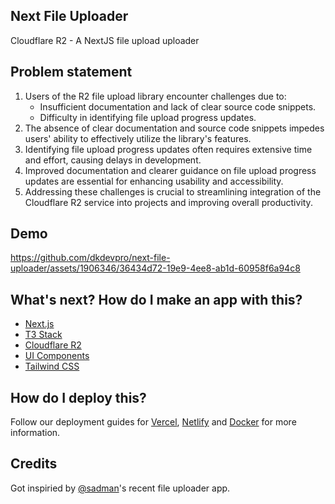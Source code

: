 ## Next File Uploader
Cloudflare R2 - A NextJS file upload uploader 

## Problem statement
1. Users of the R2 file upload library encounter challenges due to:
    - Insufficient documentation and lack of clear source code snippets.
    - Difficulty in identifying file upload progress updates.
2. The absence of clear documentation and source code snippets impedes users' ability to effectively utilize the library's features.
3. Identifying file upload progress updates often requires extensive time and effort, causing delays in development.
4. Improved documentation and clearer guidance on file upload progress updates are essential for enhancing usability and accessibility.
5. Addressing these challenges is crucial to streamlining integration of the Cloudflare R2 service into projects and improving overall productivity.


## Demo

https://github.com/dkdevpro/next-file-uploader/assets/1906346/36434d72-19e9-4ee8-ab1d-60958f6a94c8



## What's next? How do I make an app with this?

- [Next.js](https://nextjs.org)
- [T3 Stack](https://create.t3.gg/)
- [Cloudflare R2](https://developers.cloudflare.com/r2)
- [UI Components](https://ui.shadcn.com)
- [Tailwind CSS](https://tailwindcss.com)
  
## How do I deploy this?

Follow our deployment guides for [Vercel](https://create.t3.gg/en/deployment/vercel), [Netlify](https://create.t3.gg/en/deployment/netlify) and [Docker](https://create.t3.gg/en/deployment/docker) for more information.

## Credits
Got inspiried by [@sadman](https://github.com/sadmann7)'s recent file uploader app. 
